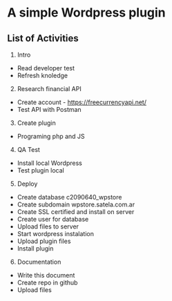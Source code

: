 # A simple Wordpress plugin

## List of Activities

1. Intro
- Read developer test
- Refresh knoledge

2. Research financial API
- Create account - https://freecurrencyapi.net/
- Test API with Postman

3. Create plugin
- Programing php and JS

4. QA Test
- Install local Wordpress
- Test plugin local

5. Deploy
- Create database c2090640_wpstore
- Create subdomain wpstore.satela.com.ar
- Create SSL certified and install on server
- Create user for database
- Upload files to server
- Start wordpress instalation
- Upload plugin files
- Install plugin

6. Documentation
- Write this document
- Create repo in github
- Upload files

